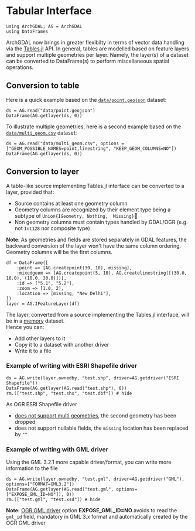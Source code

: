 # Tabular Interface

```@setup tables
using ArchGDAL; AG = ArchGDAL
using DataFrames
```

ArchGDAL now brings in greater flexibilty in terms of vector data handling via the
[Tables.jl](https://github.com/JuliaData/Tables.jl) API. In general, tables are modelled based on feature layers and support multiple geometries per layer. Namely, the layer(s) of a dataset can be converted to DataFrame(s) to perform miscellaneous spatial operations.

## Conversion to table

Here is a quick example based on the
[`data/point.geojson`](https://github.com/yeesian/ArchGDALDatasets/blob/307f8f0e584a39a050c042849004e6a2bd674f99/data/point.geojson)
dataset:

```@repl tables
ds = AG.read("data/point.geojson")
DataFrame(AG.getlayer(ds, 0))
```

To illustrate multiple geometries, here is a second example based on the
[`data/multi_geom.csv`](https://github.com/yeesian/ArchGDALDatasets/blob/master/data/multi_geom.csv)
dataset:

```@repl tables
ds = AG.read("data/multi_geom.csv", options = ["GEOM_POSSIBLE_NAMES=point,linestring", "KEEP_GEOM_COLUMNS=NO"])
DataFrame(AG.getlayer(ds, 0))
```
## Conversion to layer
A table-like source implementing Tables.jl interface can be converted to a layer, provided that:
- Source contains at least one geometry column
- Geometry columns are recognized by their element type being a subtype of `Union{IGeometry, Nothing,  Missing}`
- Non geometry columns must contain types handled by GDAL/OGR (e.g. not `Int128` nor composite type)

**Note**: As geometries and fields are stored separately in GDAL features, the backward conversion of the layer won't have the same column ordering. Geometry columns will be the first columns.

```@repl tables
df = DataFrame([
    :point => [AG.createpoint(30, 10), missing],
    :mixedgeom => [AG.createpoint(5, 10), AG.createlinestring([(30.0, 10.0), (10.0, 30.0)])],
    :id => ["5.1", "5.2"],
    :zoom => [1.0, 2],
    :location => [missing, "New Delhi"],
])
layer = AG.IFeatureLayer(df)
```

The layer, converted from a source implementing the Tables.jl interface, will be in a [memory](https://gdal.org/drivers/vector/memory.html) dataset.  
Hence you can:
- Add other layers to it
- Copy it to a dataset with another driver
- Write it to a file
### Example of writing with ESRI Shapefile driver
```@repl tables
ds = AG.write(layer.ownedby, "test.shp", driver=AG.getdriver("ESRI Shapefile"))
DataFrame(AG.getlayer(AG.read("test.shp"), 0))
rm.(["test.shp", "test.shx", "test.dbf"]) # hide
```
As OGR ESRI Shapefile driver
- [does not support multi geometries](https://gdal.org/development/rfc/rfc41_multiple_geometry_fields.html#drivers), the second geometry has been dropped
- does not support nullable fields, the `missing` location has been replaced by `""`
### Example of writing with GML driver
Using the GML 3.2.1 more capable driver/format, you can write more information to the file
```@repl tables
ds = AG.write(layer.ownedby, "test.gml", driver=AG.getdriver("GML"), options=["FORMAT=GML3.2"])
DataFrame(AG.getlayer(AG.read("test.gml", options=["EXPOSE_GML_ID=NO"]), 0))
rm.(["test.gml", "test.xsd"]) # hide
```
**Note:** [OGR GML driver](https://gdal.org/drivers/vector/gml.html#open-options) option **EXPOSE\_GML\_ID=NO** avoids to read the `gml_id` field, mandatory in GML 3.x format and automatically created by the OGR GML driver
